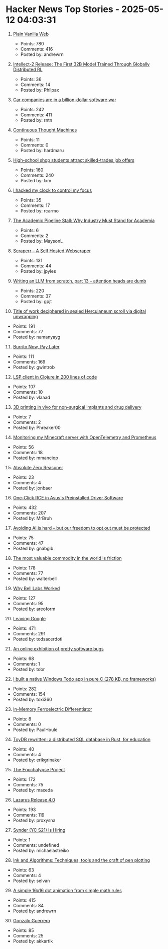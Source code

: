 # Hacker News Top Stories - 2025-05-12 04:03:31

1. [Plain Vanilla Web](https://plainvanillaweb.com/index.html)
   - Points: 780
   - Comments: 416
   - Posted by: andrewrn

2. [Intellect-2 Release: The First 32B Model Trained Through Globally Distributed RL](https://www.primeintellect.ai/blog/intellect-2-release)
   - Points: 36
   - Comments: 14
   - Posted by: Philpax

3. [Car companies are in a billion-dollar software war](https://insideevs.com/features/759153/car-companies-software-companies/)
   - Points: 242
   - Comments: 411
   - Posted by: rntn

4. [Continuous Thought Machines](https://pub.sakana.ai/ctm/)
   - Points: 11
   - Comments: 0
   - Posted by: hardmaru

5. [High-school shop students attract skilled-trades job offers](https://www.wsj.com/lifestyle/careers/skilled-trades-high-school-recruitment-fd9f8257)
   - Points: 160
   - Comments: 240
   - Posted by: lxm

6. [I hacked my clock to control my focus](https://www.paepper.com/blog/posts/how-i-hacked-my-clock-to-control-my-focus.md/)
   - Points: 35
   - Comments: 17
   - Posted by: rcarmo

7. [The Academic Pipeline Stall: Why Industry Must Stand for Academia](https://www.sigarch.org/the-academic-pipeline-stall-why-industry-must-stand-for-academia/)
   - Points: 6
   - Comments: 2
   - Posted by: MaysonL

8. [Scraperr – A Self Hosted Webscraper](https://github.com/jaypyles/Scraperr)
   - Points: 131
   - Comments: 44
   - Posted by: jpyles

9. [Writing an LLM from scratch, part 13 – attention heads are dumb](https://www.gilesthomas.com/2025/05/llm-from-scratch-13-taking-stock-part-1-attention-heads-are-dumb)
   - Points: 220
   - Comments: 37
   - Posted by: gpjt

10. [Title of work deciphered in sealed Herculaneum scroll via digital unwrapping](https://www.finebooksmagazine.com/fine-books-news/title-work-deciphered-sealed-herculaneum-scroll-digital-unwrapping)
   - Points: 191
   - Comments: 77
   - Posted by: namanyayg

11. [Burrito Now, Pay Later](https://enterprisevalue.substack.com/p/burrito-now-pay-later)
   - Points: 111
   - Comments: 169
   - Posted by: gwintrob

12. [LSP client in Clojure in 200 lines of code](https://vlaaad.github.io/lsp-client-in-200-lines-of-code)
   - Points: 107
   - Comments: 10
   - Posted by: vlaaad

13. [3D printing in vivo for non-surgical implants and drug delivery](https://www.science.org/doi/10.1126/science.adt0293)
   - Points: 7
   - Comments: 2
   - Posted by: Phreaker00

14. [Monitoring my Minecraft server with OpenTelemetry and Prometheus](https://www.dash0.com/blog/monitoring-minecraft-with-opentelemetry)
   - Points: 56
   - Comments: 18
   - Posted by: mmanciop

15. [Absolute Zero Reasoner](https://andrewzh112.github.io/absolute-zero-reasoner/)
   - Points: 23
   - Comments: 4
   - Posted by: jonbaer

16. [One-Click RCE in Asus's Preinstalled Driver Software](https://mrbruh.com/asusdriverhub/)
   - Points: 432
   - Comments: 207
   - Posted by: MrBruh

17. [Avoiding AI is hard – but our freedom to opt out must be protected](https://theconversation.com/avoiding-ai-is-hard-but-our-freedom-to-opt-out-must-be-protected-255873)
   - Points: 75
   - Comments: 47
   - Posted by: gnabgib

18. [The most valuable commodity in the world is friction](https://kyla.substack.com/p/the-most-valuable-commodity-in-the)
   - Points: 178
   - Comments: 77
   - Posted by: walterbell

19. [Why Bell Labs Worked](https://1517.substack.com/p/why-bell-labs-worked)
   - Points: 127
   - Comments: 95
   - Posted by: areoform

20. [Leaving Google](https://www.airs.com/blog/archives/670)
   - Points: 471
   - Comments: 291
   - Posted by: todsacerdoti

21. [An online exhibition of pretty software bugs](https://glitchgallery.org/)
   - Points: 68
   - Comments: 1
   - Posted by: tobr

22. [I built a native Windows Todo app in pure C (278 KB, no frameworks)](https://github.com/Efeckc17/simple-todo-c)
   - Points: 282
   - Comments: 154
   - Posted by: toxi360

23. [In-Memory Ferroelectric Differentiator](https://www.nature.com/articles/s41467-025-58359-4)
   - Points: 8
   - Comments: 0
   - Posted by: PaulHoule

24. [ToyDB rewritten: a distributed SQL database in Rust, for education](https://github.com/erikgrinaker/toydb)
   - Points: 40
   - Comments: 4
   - Posted by: erikgrinaker

25. [The Epochalypse Project](https://epochalypse-project.org/)
   - Points: 172
   - Comments: 75
   - Posted by: maxeda

26. [Lazarus Release 4.0](https://forum.lazarus.freepascal.org/index.php?topic=71050.0)
   - Points: 193
   - Comments: 119
   - Posted by: proxysna

27. [Synder (YC S21) Is Hiring](https://www.ycombinator.com/companies/synder/jobs/2Wnbc1f-business-development-representative)
   - Points: 1
   - Comments: undefined
   - Posted by: michaelastreiko

28. [Ink and Algorithms: Techniques, tools and the craft of pen plotting](https://penplotter.art/)
   - Points: 63
   - Comments: 4
   - Posted by: selvan

29. [A simple 16x16 dot animation from simple math rules](https://tixy.land)
   - Points: 415
   - Comments: 84
   - Posted by: andrewrn

30. [Gonzalo Guerrero](https://en.wikipedia.org/wiki/Gonzalo_Guerrero)
   - Points: 85
   - Comments: 25
   - Posted by: akkartik

